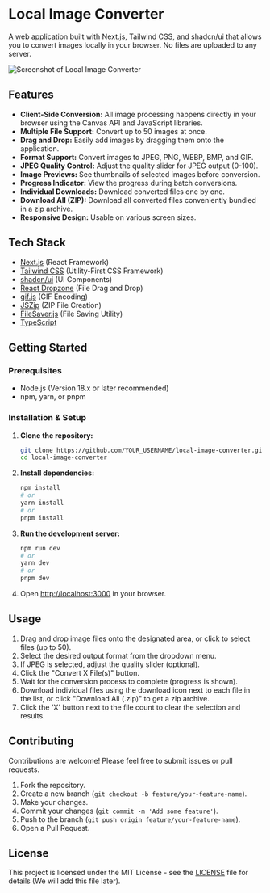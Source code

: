 # Local Image Converter

A web application built with Next.js, Tailwind CSS, and shadcn/ui that allows you to convert images locally in your browser. No files are uploaded to any server.

![Screenshot of Local Image Converter](public/screenshot.png) <!-- Placeholder for screenshot -->

## Features

*   **Client-Side Conversion:** All image processing happens directly in your browser using the Canvas API and JavaScript libraries.
*   **Multiple File Support:** Convert up to 50 images at once.
*   **Drag and Drop:** Easily add images by dragging them onto the application.
*   **Format Support:** Convert images to JPEG, PNG, WEBP, BMP, and GIF.
*   **JPEG Quality Control:** Adjust the quality slider for JPEG output (0-100).
*   **Image Previews:** See thumbnails of selected images before conversion.
*   **Progress Indicator:** View the progress during batch conversions.
*   **Individual Downloads:** Download converted files one by one.
*   **Download All (ZIP):** Download all converted files conveniently bundled in a zip archive.
*   **Responsive Design:** Usable on various screen sizes.

## Tech Stack

*   [Next.js](https://nextjs.org/) (React Framework)
*   [Tailwind CSS](https://tailwindcss.com/) (Utility-First CSS Framework)
*   [shadcn/ui](https://ui.shadcn.com/) (UI Components)
*   [React Dropzone](https://react-dropzone.js.org/) (File Drag and Drop)
*   [gif.js](https://github.com/jnordberg/gif.js) (GIF Encoding)
*   [JSZip](https://stuk.github.io/jszip/) (ZIP File Creation)
*   [FileSaver.js](https://github.com/eligrey/FileSaver.js/) (File Saving Utility)
*   [TypeScript](https://www.typescriptlang.org/)

## Getting Started

### Prerequisites

*   Node.js (Version 18.x or later recommended)
*   npm, yarn, or pnpm

### Installation & Setup

1.  **Clone the repository:**
    ```bash
    git clone https://github.com/YOUR_USERNAME/local-image-converter.git # Replace with actual URL later
    cd local-image-converter
    ```

2.  **Install dependencies:**
    ```bash
    npm install
    # or
    yarn install
    # or
    pnpm install
    ```

3.  **Run the development server:**
    ```bash
    npm run dev
    # or
    yarn dev
    # or
    pnpm dev
    ```

4.  Open [http://localhost:3000](http://localhost:3000) in your browser.

## Usage

1.  Drag and drop image files onto the designated area, or click to select files (up to 50).
2.  Select the desired output format from the dropdown menu.
3.  If JPEG is selected, adjust the quality slider (optional).
4.  Click the "Convert X File(s)" button.
5.  Wait for the conversion process to complete (progress is shown).
6.  Download individual files using the download icon next to each file in the list, or click "Download All (.zip)" to get a zip archive.
7.  Click the 'X' button next to the file count to clear the selection and results.

## Contributing

Contributions are welcome! Please feel free to submit issues or pull requests.

1.  Fork the repository.
2.  Create a new branch (`git checkout -b feature/your-feature-name`).
3.  Make your changes.
4.  Commit your changes (`git commit -m 'Add some feature'`).
5.  Push to the branch (`git push origin feature/your-feature-name`).
6.  Open a Pull Request.

## License

This project is licensed under the MIT License - see the [LICENSE](LICENSE) file for details (We will add this file later).
